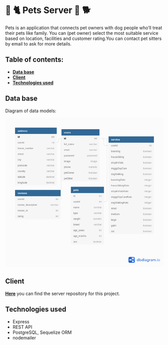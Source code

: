 #  🐾 🐈‍ Pets Server 🐾 🐕

Pets is an application that connects pet owners with dog people who’ll treat their pets like family. You can (pet owner) select the most suitable service based on location, facilities and customer rating.You can contact pet sitters by email to ask for more details.

## Table of contents:

- **[Data base](#data-base)**
- **[Client](#client)**
- **[Technologies used](#technologies-used)**


## Data base

Diagram of data models:

![data-models](./image/diagram.png)

## Client

**[Here](https://github.com/padmasritumati/Pets-frontend)** you can find the server repository for this project.

## Technologies used

- Express
- REST API
- PostgreSQL, Sequelize ORM
- nodemailer

